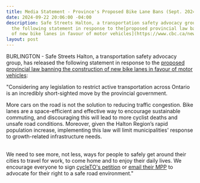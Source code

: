 ```yaml
---
title: Media Statement - Province's Proposed Bike Lane Bans (Sept. 2024)
date: 2024-09-22 20:06:00 -04:00
description: Safe Streets Halton, a transportation safety advocacy group, has released
  the following statement in response to the[proposed provincial law banning the construction
  of new bike lanes in favour of motor vehicles](https://www.cbc.ca/news/canada/toronto/ontario-government-bike-lanes-1.7328878)
layout: post
---
```


BURLINGTON - Safe Streets Halton, a transportation safety advocacy group, has released the following statement in response to the [proposed provincial law banning the construction of new bike lanes in favour of motor vehicles](https://www.cbc.ca/news/canada/toronto/ontario-government-bike-lanes-1.7328878):

"Considering any legislation to restrict active transportation across Ontario is an incredibly short-sighted move by the provincial government.

More cars on the road is not the solution to reducing traffic congestion. Bike lanes are a space-efficient and effective way to encourage sustainable commuting, and discouraging this will lead to more cyclist deaths and unsafe road conditions. Moreover, given the Halton Region’s rapid population increase, implementing this law will limit municipalities' response to growth-related infrastructure needs.

\
We need to see more, not less, ways for people to safely get around their cities to travel for work, to come home and to enjoy their daily lives. We encourage everyone to sign [cycleTO's petition](https://www.cycleto.ca/ilovebikelanes) or [email their MPP](https://www.ola.org/en/members/current#views-exposed-form-current-members-current-members-grid) to advocate for their right to a safe road environment."
